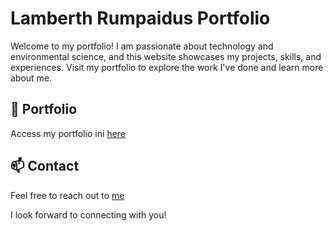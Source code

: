 # Lamberth Rumpaidus Portfolio

Welcome to my portfolio! I am passionate about technology and environmental science, and this website showcases my projects, skills, and experiences. Visit my portfolio to explore the work I've done and learn more about me.

## 📂 Portfolio
Access my portfolio ini [here](https://lamberthrumpaidus.netlify.app/)

## 📫 Contact
Feel free to reach out to [me](https://github.com/lamberthrumpaidus)

I look forward to connecting with you!
